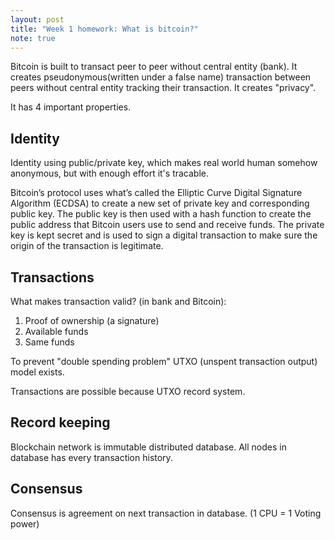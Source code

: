```yaml
---
layout: post
title: "Week 1 homework: What is bitcoin?"
note: true
---
```


Bitcoin is built to transact peer to peer without central entity (bank).
It creates pseudonymous(written under a false name) transaction between peers without central entity tracking
their transaction. It creates "privacy".

It has 4 important properties.

## Identity
Identity using public/private key, which makes real world
human somehow anonymous, but with enough effort it's tracable.

Bitcoin’s protocol uses what’s called the Elliptic Curve Digital Signature Algorithm (ECDSA) to create a new set of private key and corresponding public key. The public key is then used with a hash function to create the public address that Bitcoin users use to send and receive funds. The private key is kept secret and is used to sign a digital transaction to make sure the origin of the transaction is legitimate.

## Transactions
What makes transaction valid? (in bank and Bitcoin):
  1. Proof of ownership (a signature)
  2. Available funds
  3. Same funds

To prevent "double spending problem" UTXO (unspent transaction output) model exists.

Transactions are possible because UTXO record system.

## Record keeping
Blockchain network is immutable distributed database. All nodes in database
has every transaction history.

## Consensus
Consensus is agreement on next transaction in database. (1 CPU = 1 Voting power)
